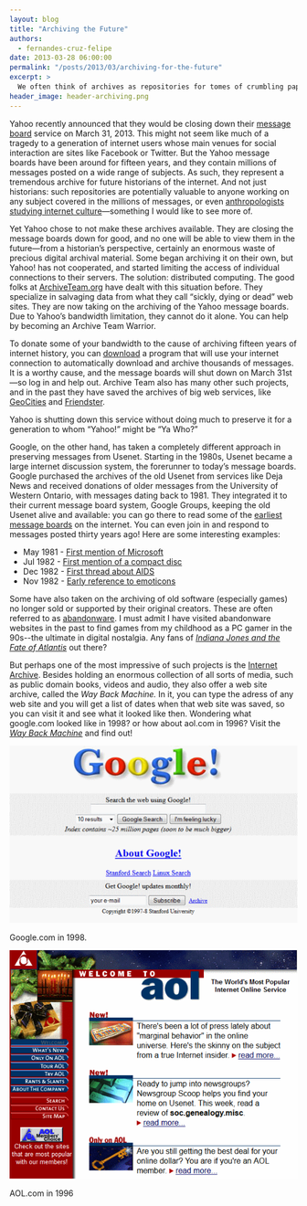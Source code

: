 ```yaml
---
layout: blog
title: "Archiving the Future"
authors:
  - fernandes-cruz-felipe
date: 2013-03-28 06:00:00
permalink: "/posts/2013/03/archiving-for-the-future"
excerpt: >
  We often think of archives as repositories for tomes of crumbling paper. But what about our digital, online life of the past thirty years? Who is archiving the internet for future generations?
header_image: header-archiving.png
---
```

Yahoo recently announced that they would be closing down their [message board](http://messages.yahoo.com/) service on March 31, 2013. This might not seem like much of a tragedy to a generation of internet users whose main venues for social interaction are sites like Facebook or Twitter. But the Yahoo message boards have been around for fifteen years, and they contain millions of messages posted on a wide range of subjects. As such, they represent a tremendous archive for future historians of the internet. And not just historians: such repositories are potentially valuable to anyone working on any subject covered in the millions of messages, or even [anthropologists studying internet culture](http://thememorybank.co.uk/papers/notes-towards-an-anthropology-of-the-internet/)—something I would like to see more of. 

Yet Yahoo chose to not make these archives available. They are closing the message boards down for good, and no one will be able to view them in the future—from a historian’s perspective, certainly an enormous waste of precious digital archival material. Some began archiving it on their own, but Yahoo! has not cooperated, and started limiting the access of individual connections to their servers. The solution: distributed computing. 
The good folks at [ArchiveTeam.org](http://archiveteam.org/) have dealt with this situation before. They specialize in salvaging data from what they call “sickly, dying or dead” web sites. They are now taking on the archiving of the Yahoo message boards. Due to Yahoo’s bandwidth limitation, they cannot do it alone. You can help by becoming an Archive Team Warrior.

To donate some of your bandwidth to the cause of archiving fifteen years of internet history, you can [download](http://www.archiveteam.org/index.php?title=Yahoo!_Messages) a program that will use your internet connection to automatically download and archive thousands of messages. It is a worthy cause, and the message boards will shut down on March 31st—so log in and help out. Archive Team also has many other such projects, and in the past they have saved the archives of big web services, like [GeoCities](http://archiveteam.org/index.php?title=Geocities) and [Friendster](http://archiveteam.org/index.php?title=Friendster).

Yahoo is shutting down this service without doing much to preserve it for a generation to whom “Yahoo!” might be “Ya Who?” 

Google, on the other hand, has taken a completely different approach in preserving messages from Usenet. Starting in the 1980s, Usenet became a large internet discussion system, the forerunner to today’s message boards. Google purchased the archives of the old Usenet from services like Deja News and received donations of older messages from the University of Western Ontario, with messages dating back to 1981. They integrated it to their current message board system, Google Groups, keeping the old Usenet alive and available: you can go there to read some of the [earliest message boards](http://www.google.com/googlegroups/archive_announce_20.html) on the internet. You can even join in and respond to messages posted thirty years ago! Here are some interesting examples:

- May 1981 - [First mention of Microsoft](http://groups.google.com/groups?selm=anews.Aunc.850)
- Jul 1982 - [First mention of a compact disc](http://groups.google.com/groups?selm=bnews.rabbit.627)
- Dec 1982 - [First thread about AIDS](http://groups.google.com/groups?threadm=bnews.rabbit.1002)
- Nov 1982 - [Early reference to emoticons](http://groups.google.com/groups?selm=bnews.sri-unix.4439)

Some have also taken on the archiving of old software (especially games) no longer sold or supported by their original creators. These are often referred to as [abandonware](http://en.wikipedia.org/wiki/Abandonware). I must admit I have visited abandonware websites in the past to find games from my childhood as a PC gamer in the 90s--the ultimate in digital nostalgia. Any fans of *[Indiana Jones and the Fate of Atlantis](http://en.wikipedia.org/wiki/Indiana_Jones_and_the_Fate_of_Atlantis)* out there?

But perhaps one of the most impressive of such projects is the [Internet Archive](http://archive.org/). Besides holding an enormous collection of all sorts of media, such as public domain books, videos and audio, they also offer a web site archive, called the *Way Back Machine.* In it, you can type the adress of any web site and you will get a list of dates when that web site was saved, so you can visit it and see what it looked like then. Wondering what google.com looked like in 1998? or how about aol.com in 1996? Visit the *[Way Back Machine](http://archive.org/web/web.php)* and find out!

<div class="inline-image"> 
  <a rel="lightbox" href="/images/blog/2013/03/Google_1998-large.png">
    <img src="/images/blog/2013/03/Google_1998-medium.png" width="640" alt="Google" />
  </a>
  <p class="caption">
    Google.com in 1998.
  </p>
</div>

<div class="inline-image"> 
  <a rel="lightbox" href="/images/blog/2013/03/AOL1996-large.png">
    <img src="/images/blog/2013/03/AOL1996-medium.png" width="640" alt="AOL" />
  </a>
  <p class="caption">
    AOL.com in 1996
  </p>
</div>